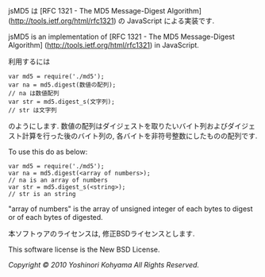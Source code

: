 jsMD5 は [RFC 1321 - The MD5 Message-Digest Algorithm] (http://tools.ietf.org/html/rfc1321) の JavaScript による実装です.

jsMD5 is an implementation of [RFC 1321 - The MD5 Message-Digest Algorithm] (http://tools.ietf.org/html/rfc1321) in JavaScript.

利用するには

    var md5 = require('./md5'); 
    var na = md5.digest(数値の配列); 
    // na は数値配列
    var str = md5.digest_s(文字列);
    // str は文字列

のようにします.
数値の配列はダイジェストを取りたいバイト列およびダイジェスト計算を行った後のバイト列の, 各バイトを非符号整数にしたものの配列です.

To use this do as below:

    var md5 = require('./md5');
    var na = md5.digest(<array of numbers>);
    // na is an array of numbers
    var str = md5.digest_s(<string>);
    // str is an string

"array of numbers" is the array of unsigned integer of each bytes to digest or of each bytes of digested.

本ソフトゥアのライセンスは, 修正BSDライセンスとします.  

This software license is the New BSD License.  

_Copyright &copy; 2010 Yoshinori Kohyama All Rights Reserved._
